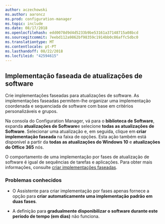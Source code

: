```yaml
---
author: aczechowski
ms.author: aaroncz
ms.prod: configuration-manager
ms.topic: include
ms.date: 08/17/2018
ms.openlocfilehash: edd0078d9d4d5233b9be53161a37148715a08bcd
ms.sourcegitcommit: 7eebd112a9862bf98359c1914bb0c86affc5dbc0
ms.translationtype: MT
ms.contentlocale: pt-PT
ms.lasthandoff: 08/22/2018
ms.locfileid: "42594615"
---
```

## <a name="bkmk_pod"></a> Implementação faseada de atualizações de software
<!--1358146-->

Crie implementações faseadas para atualizações de software. As implementações faseadas permitem-lhe organizar uma implementação coordenada e sequenciada de software com base em critérios personalizáveis e grupos.

Na consola do Configuration Manager, vá para o **biblioteca de Software**, expanda **atualizações de Software**e selecione **todas as atualizações de Software**. Selecionar uma atualização e, em seguida, clique em **criar implementação faseada** na faixa de opções. Esta ação também está disponível a partir da **todas as atualizações do Windows 10** e **atualizações do Office 365** nós. 

O comportamento de uma implementação por fases de atualização de software é igual de sequências de tarefas e aplicações. Para obter mais informações, consulte [criar implementações faseadas](/sccm/osd/deploy-use/create-phased-deployment-for-task-sequence).


### <a name="known-issues"></a>Problemas conhecidos

- O Assistente para criar implementação por fases apenas fornece a opção para **criar automaticamente uma implementação padrão em duas fases**.

- A definição para **gradualmente disponibilizar o software durante este período de tempo (em dias)** não funciona.  



